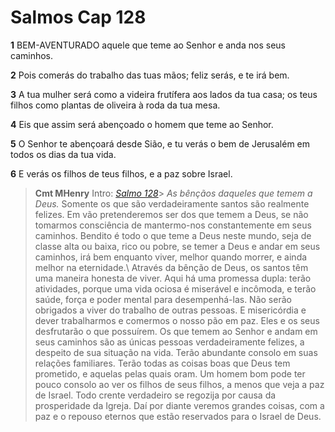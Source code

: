 # Salmos Cap 128

**1** 	BEM-AVENTURADO aquele que teme ao Senhor e anda nos seus caminhos.

**2** 	Pois comerás do trabalho das tuas mãos; feliz serás, e te irá bem.

**3** 	A tua mulher será como a videira frutífera aos lados da tua casa; os teus filhos como plantas de oliveira à roda da tua mesa.

**4** 	Eis que assim será abençoado o homem que teme ao Senhor.

**5** 	O Senhor te abençoará desde Sião, e tu verás o bem de Jerusalém em todos os dias da tua vida.

**6** 	E verás os filhos de teus filhos, e a paz sobre Israel.


> **Cmt MHenry** Intro: *[Salmo 128](../19A-Sl/128.md#0)*> *As bênçãos daqueles que temem a Deus.* Somente os que são verdadeiramente santos são realmente felizes. Em vão pretenderemos ser dos que temem a Deus, se não tomarmos consciência de mantermo-nos constantemente em seus caminhos. Bendito é todo o que teme a Deus neste mundo, seja de classe alta ou baixa, rico ou pobre, se temer a Deus e andar em seus caminhos, irá bem enquanto viver, melhor quando morrer, e ainda melhor na eternidade.\ Através da bênção de Deus, os santos têm uma maneira honesta de viver. Aqui há uma promessa dupla: terão atividades, porque uma vida ociosa é miserável e incômoda, e terão saúde, força e poder mental para desempenhá-las. Não serão obrigados a viver do trabalho de outras pessoas. E misericórdia e dever trabalharmos e comermos o nosso pão em paz. Eles e os seus desfrutarão o que possuírem. Os que temem ao Senhor e andam em seus caminhos são as únicas pessoas verdadeiramente felizes, a despeito de sua situação na vida. Terão abundante consolo em suas relações familiares. Terão todas as coisas boas que Deus tem prometido, e aquelas pelas quais oram. Um homem bom pode ter pouco consolo ao ver os filhos de seus filhos, a menos que veja a paz de Israel. Todo crente verdadeiro se regozija por causa da prosperidade da Igreja. Daí por diante veremos grandes coisas, com a paz e o repouso eternos que estão reservados para o Israel de Deus.